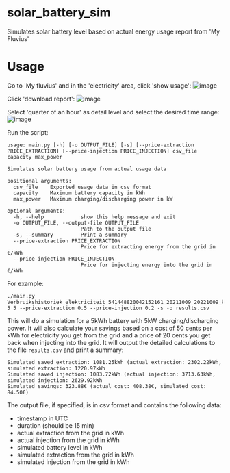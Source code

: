 # solar_battery_sim
Simulates solar battery level based on actual energy usage report from 'My Fluvius'

# Usage

Go to 'My fluvius' and in the 'electricity' area, click 'show usage':
![image](https://user-images.githubusercontent.com/34370173/180648656-1857830a-b2ff-4eca-9eaa-a9c43c779501.png)

Click 'download report':
![image](https://user-images.githubusercontent.com/34370173/180648611-e16d7816-e78b-48b6-a6e9-754357691a0e.png)

Select 'quarter of an hour' as detail level and select the desired time range:
![image](https://user-images.githubusercontent.com/34370173/180648727-c77860c9-0b01-446d-9ff8-b43d9743ecb5.png)

Run the script:

```
usage: main.py [-h] [-o OUTPUT_FILE] [-s] [--price-extraction PRICE_EXTRACTION] [--price-injection PRICE_INJECTION] csv_file capacity max_power

Simulates solar battery usage from actual usage data

positional arguments:
  csv_file    Exported usage data in csv format
  capacity    Maximum battery capacity in kWh
  max_power   Maximum charging/discharging power in kW

optional arguments:
  -h, --help            show this help message and exit
  -o OUTPUT_FILE, --output-file OUTPUT_FILE
                        Path to the output file
  -s, --summary         Print a summary
  --price-extraction PRICE_EXTRACTION
                        Price for extracting energy from the grid in €/kWh
  --price-injection PRICE_INJECTION
                        Price for injecting energy into the grid in €/kWh

```

For example:
```commandline
./main.py Verbruikshistoriek_elektriciteit_541448820042152161_20211009_20221009_kwartiertotalen.csv 5 5 --price-extraction 0.5 --price-injection 0.2 -s -o results.csv
```
This will do a simulation for a 5kWh battery with 5kW charging/discharging power. It will also calculate your savings 
based on a cost of 50 cents per kWh for electricity you get from the grid and a price of 20 cents you get back when injecting
into the grid. It will output the detailed calculations to the file `results.csv` and print a summary:

```commandline
Simulated saved extraction: 1081.25kWh (actual extraction: 2302.22kWh, simulated extraction: 1220.97kWh
Simulated saved injection: 1083.72kWh (actual injection: 3713.63kWh, simulated injection: 2629.92kWh
Simulated savings: 323.88€ (actual cost: 408.38€, simulated cost: 84.50€)
```

The output file, if specified, is in csv format and contains the following data:
- timestamp in UTC
- duration (should be 15 min)
- actual extraction from the grid in kWh
- actual injection from the grid in kWh
- simulated battery level in kWh
- simulated extraction from the grid in kWh
- simulated injection from the grid in kWh
